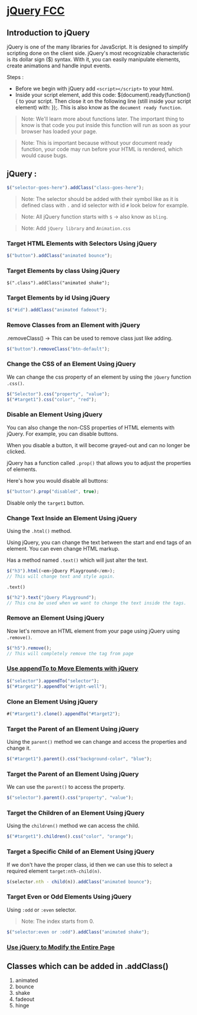 # [jQuery FCC](https://www.freecodecamp.org/learn/front-end-libraries/jquery/)

## Introduction to jQuery

jQuery is one of the many libraries for JavaScript. It is designed to simplify scripting done on the client side. jQuery's most recognizable characteristic is its dollar sign ($) syntax. With it, you can easily manipulate elements, create animations and handle input events.

Steps :

- Before we begin with jQuery add `<script></script>` to your html.
- Inside your script element, add this code: $(document).ready(function() { to your script. Then close it on the following line (still inside your script element) with: });. This is also know as the `document ready function`.

> Note: We'll learn more about functions later. The important thing to know is that code you put inside this function will run as soon as your browser has loaded your page.

> Note: This is important because without your document ready function, your code may run before your HTML is rendered, which would cause bugs.

## jQuery :

```js
$("selector-goes-here").addClass("class-goes-here");
```

> Note: The selector should be added with their symbol like as it is defined class with `.` and id selector with id `#` look below for example.

> Note: All jQuery function starts with `$` -> also know as `bling`.

> Note: Add `jQuery library` and `Animation.css`

### Target HTML Elements with Selectors Using jQuery

```js
$("button").addClass("animated bounce");
```

### Target Elements by class Using jQuery

```
$(".class").addClass("animated shake");
```

### Target Elements by id Using jQuery

```js
$("#id").addClass("animated fadeout");
```

### Remove Classes from an Element with jQuery

.removeClass() -> This can be used to remove class just like adding.

```js
$("button").removeClass("btn-default");
```

### Change the CSS of an Element Using jQuery

We can change the css property of an element by using the `jQuery` function `.css()`.

```js
$("Selector").css("property", "value");
$("#target1").css("color", "red");
```

### Disable an Element Using jQuery

You can also change the non-CSS properties of HTML elements with jQuery. For example, you can disable buttons.

When you disable a button, it will become grayed-out and can no longer be clicked.

jQuery has a function called `.prop()` that allows you to adjust the properties of elements.

Here's how you would disable all buttons:

```js
$("button").prop("disabled", true);
```

Disable only the `target1` button.

### Change Text Inside an Element Using jQuery

Using the `.html()` method.

Using jQuery, you can change the text between the start and end tags of an element. You can even change HTML markup.

Has a method named `.text()` which will just alter the text.

```js
$("h3").html(<em>jQuery Playground</em>);
// This will change text and style again.
```

`.text()`

```js
$("h2").text("jQuery Playground");
// This cna be used when we want to change the text inside the tags.
```

### Remove an Element Using jQuery

Now let's remove an HTML element from your page using jQuery using `.remove()`.

```js
$("h5").remove();
// This will completely remove the tag from page
```

### [Use appendTo to Move Elements with jQuery](https://www.freecodecamp.org/learn/front-end-libraries/jquery/use-appendto-to-move-elements-with-jquery)

```js
$("selector").appendTo("selector");
$("#target2").appendTo("#right-well");
```

### Clone an Element Using jQuery

```js
#("#target1").clone().appendTo("#target2");
```

### Target the Parent of an Element Using jQuery

Using the `parent()` method we can change and access the properties and change it.

```js
$("#target1").parent().css("background-color", "blue");
```

### Target the Parent of an Element Using jQuery

We can use the `parent()` to access the property.

```js
$("selector").parent().css("property", "value");
```

### Target the Children of an Element Using jQuery

Using the `children()` method we can access the child.

```js
$("#target1").children().css("color", "orange");
```

### Target a Specific Child of an Element Using jQuery

If we don't have the proper class, id then we can use this to select a required element `target:nth-child(n)`.

```js
$(selector.nth - child(n)).addClass("animated bounce");
```

### Target Even or Odd Elements Using jQuery

Using `:odd` or `:even` selector.

> Note: The index starts from 0.

```js
$("selector:even or :odd").addClass("animated shake");
```

### [Use jQuery to Modify the Entire Page](https://www.freecodecamp.org/learn/front-end-libraries/jquery/use-jquery-to-modify-the-entire-page)

## Classes which can be added in .addClass()

1. animated
2. bounce
3. shake
4. fadeout
5. hinge
